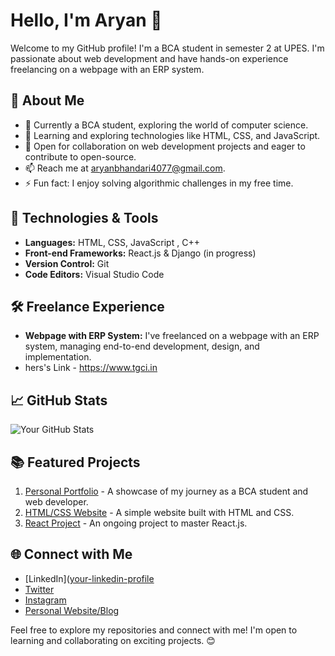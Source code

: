 # Hello, I'm Aryan 👋

Welcome to my GitHub profile! I'm a BCA student in semester 2 at UPES. I'm passionate about web development and have hands-on experience freelancing on a webpage with an ERP system.

## 🚀 About Me

- 💼 Currently a BCA student, exploring the world of computer science.
- 🌱 Learning and exploring technologies like HTML, CSS, and JavaScript.
- 👯 Open for collaboration on web development projects and eager to contribute to open-source.
- 📫 Reach me at aryanbhandari4077@gmail.com.
- ⚡ Fun fact: I enjoy solving algorithmic challenges in my free time.

## 🔧 Technologies & Tools

- **Languages:** HTML, CSS, JavaScript , C++
- **Front-end Frameworks:** React.js & Django (in progress)
- **Version Control:** Git
- **Code Editors:** Visual Studio Code  

## 🛠️ Freelance Experience

- **Webpage with ERP System:** I've freelanced on a webpage with an ERP system, managing end-to-end development, design, and implementation.
- hers's Link - https://www.tgci.in

## 📈 GitHub Stats

![Your GitHub Stats](https://github-readme-stats.vercel.app/api?username=your-username&show_icons=true&theme=radical)

## 📚 Featured Projects

1. [Personal Portfolio](link) - A showcase of my journey as a BCA student and web developer.
2. [HTML/CSS Website](link) - A simple website built with HTML and CSS.
3. [React Project](link) - An ongoing project to master React.js.

## 🌐 Connect with Me

- [LinkedIn]([your-linkedin-profile](https://www.linkedin.com/in/aryan-bhandari-555962286?utm_source=share&utm_campaign=share_via&utm_content=profile&utm_medium=android_app)
- [Twitter](https://x.com/__aryanbhandari?t=TNbRMx34eewPy_fkf64hEw&s=09)
- [Instagram](https://www.instagram.com/____aryanbhandari?igsh=MWF0YTk3MGF1eXY0OQ%3D%3D)
- [Personal Website/Blog](your-website)

Feel free to explore my repositories and connect with me! I'm open to learning and collaborating on exciting projects. 😊

